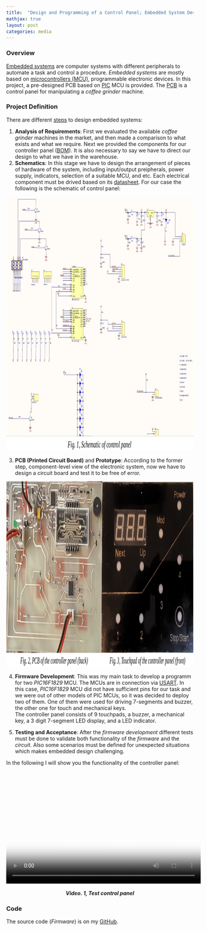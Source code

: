 ```yaml
---
title:  "Design and Programming of a Control Panel; Embedded System Design"
mathjax: true
layout: post
categories: media
---
```


### Overview

[Embedded systems](https://en.wikipedia.org/wiki/Embedded_system) are computer systems with different peripherals to automate a task and control a procedure. _Embedded systems_ are mostly based on [microcontrollers (MCU)](https://en.wikipedia.org/wiki/Microcontroller), programmable electronic devices. In this project, a pre-designed PCB based on [PIC](https://en.wikipedia.org/wiki/PIC_microcontrollers) MCU is provided. The [PCB](https://en.wikipedia.org/wiki/Printed_circuit_board) is a control panel for manipulating a _coffee grinder_ machine.

### Project Definition

There are different [steps](https://resources.pcb.cadence.com/blog/2020-the-steps-for-embedded-systems-design) to design embedded systems:
1. __Analysis of Requirements__: First we evaluated the available _coffee grinder_ machines in the market, and then made a comparison to what exists and what we require. Next we provided the components for our controller panel ([BOM](https://en.wikipedia.org/wiki/Bill_of_materials)). It is also necessary to say we have to direct our design to what we have in the warehouse.
2. __Schematics__: In this stage we have to design the arrangement of pieces of hardware of the system, including input/output preipherals, power supply, indicators, selection of a suitable MCU, and etc. Each electrical component must be drived based on its [datasheet](https://en.wikipedia.org/wiki/Datasheet). For our case the following is the schematic of control panel:

<p style="text-align:center;">
    <img width="981" height="682" src="/img/embedded_design/coffee_grinder_schematic.png" alt="schematic">
</p>

3. __PCB (Printed Circuit Board)__ and __Prototype__: According to the former step, component-level view of the electronic system, now we have to design a circuit board and test it to be free of error.

<p style="text-align:center;">
    <img width="1140" height="498" src="/img/embedded_design/controller_panel.png" alt="panel">
</p>

4. __Firmware Development__: This was my main task to develop a programm for two _PIC16F1829_ MCU. The MCUs are in connection via [USART](https://en.wikipedia.org/wiki/Universal_asynchronous_receiver-transmitter). In this case, _PIC16F1829_ MCU did not have sufficient pins for our task and we were out of other models of PIC MCUs, so it was decided to deploy two of them. One of them were used for driving 7-segments and buzzer, the other one for touch and mechanical keys. <br>
The controller panel consists of 9 touchpads, a buzzer, a mechanical key, a 3 digit 7-segment LED display, and a LED indicator.

5. __Testing and Acceptance__: After the _firmware development_ different tests must be done to validate both functionality of the _firmware_ and the _circuit_. Also some scenarios must be defined for unexpected situations which makes embedded design challenging.

In the following I will show you the functionality of the controller panel:

<p style="text-align:center;">
   <video width="523" height="302" poster="/img/pip_inspection_robot/simulation_poster.png" controls>
      <source src="/videos/embedded_design/controller_panel.mp4" type="video/mp4">
      Your browser does not support the video tag.
      <p style="text-align:center;">
        <b> <i> Video. 1, Test control panel </i> </b>
      </p>
   </video>
</p>


### Code

The source code (_Firmware_) is on my [GitHub](https://github.com/Hamid-Manouchehri/embedded_control_panel).


